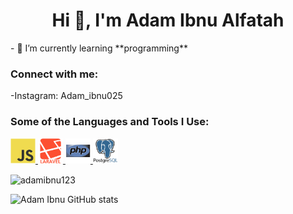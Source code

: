 <h1 align="center">Hi 👋, I'm Adam Ibnu Alfatah</h1>
- 🌱 I’m currently learning **programming**

<h3 align="left">Connect with me:</h3>
<p align="left">
-Instagram: Adam_ibnu025
</p>

<h3 align="left">Some of the Languages and Tools I Use:</h3>
<p align="left"> <a href="https://developer.mozilla.org/en-US/docs/Web/JavaScript" target="_blank"> <img src="https://raw.githubusercontent.com/devicons/devicon/master/icons/javascript/javascript-original.svg" alt="javascript" width="40" height="40"/> </a> <a href="https://laravel.com/" target="_blank"> <img src="https://raw.githubusercontent.com/devicons/devicon/master/icons/laravel/laravel-plain-wordmark.svg" alt="laravel" width="40" height="40"/> </a> <a href="https://www.php.net" target="_blank"> <img src="https://raw.githubusercontent.com/devicons/devicon/master/icons/php/php-original.svg" alt="php" width="40" height="40"/> </a> <a href="https://www.postgresql.org" target="_blank"> <img src="https://raw.githubusercontent.com/devicons/devicon/master/icons/postgresql/postgresql-original-wordmark.svg" alt="postgresql" width="40" height="40"/> </a> </p>

<p><img align="center" src="https://github-readme-stats.vercel.app/api/top-langs?username=adamibnu123&show_icons=true&locale=en&layout=compact" alt="adamibnu123" /></p>


![Adam Ibnu GitHub stats](https://github-readme-stats.vercel.app/api?username=Adamibnu123&show_icons=true&theme=tokyonight)



<!---
Adamibnu123/Adamibnu123 is a ✨ special ✨ repository because its `README.md` (this file) appears on your GitHub profile.
You can click the Preview link to take a look at your changes.
--->
